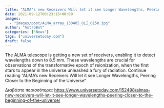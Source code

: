 ```yaml
---
title: "ALMA’s new Receivers Will let it see Longer Wavelengths, Peering Closer to the Beginning of the Universe"
date: 2021-09-12T00:23:15+00:00
images:
  - "images/post/ALMA_array_130405_OLI_0150.jpg"
author: "AstroBot"
categories: ["News"]
tags: ["universetoday.com"]
draft: false
---
```


The ALMA telescope is getting a new set of receivers, enabling it to detect wavelengths down to 8.5 mm. These wavelengths are crucial for observations of the transformative epoch of reionization, when the first stars to appear in the universe unleashed a fury of radiation. Continue reading “ALMA’s new Receivers Will let it see Longer Wavelengths, Peering Closer to the Beginning of the Universe” 

Διαβάστε περισσότερα: https://www.universetoday.com/152498/almas-new-receivers-will-let-it-see-longer-wavelengths-peering-closer-to-the-beginning-of-the-universe/
